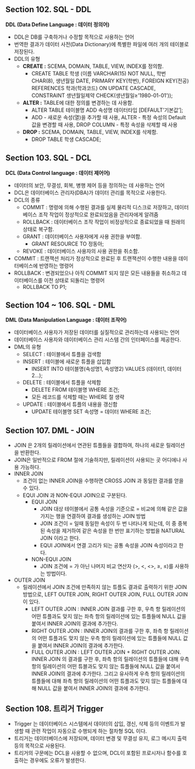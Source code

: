 ## Section 102. SQL - DDL

**DDL (Data Define Language : 데이터 정의어)**

- DDL은 DB를 구축하거나 수정할 목적으로 사용하는 언어
- 번역한 결과가 데이터 사전(Data Dictionary)에 특별한 파일에 여러 개의 테이블로 저장된다.
- DDL의 유형
  - **CREATE :** SCEMA, DOMAIN, TABLE, VIEW, INDEX를 정의함.
    - CREATE TABLE 학생 (이름 VARCHAR(15) NOT NULL, 학번 CHAR(8), 생년월일 DATE, PRIMARY KEY(학번), FOREIGN KEY(전공) REFERENCES 학과(학과코드)  ON UPDATE CASCADE, CONSTRAINT 생년월일제약 CHECK(생년월일≥’1980-01-01’));
  - **ALTER :** TABLE에 대한 정의를 변경하는 데 사용함.
    - ALTER TABLE 테이블명 ADD 속성명 데이터타입 [DEFAULT’기본값’];
    - ADD - 새로운 속성(열)을 추가할 때 사용, ALTER - 특정 속성의 Default 값을 변경할 때 사용,
      DROP COLUMN - 특정 속성을 삭제할 때 사용
  - **DROP :**  SCEMA, DOMAIN, TABLE, VIEW, INDEX를 삭제함.
    - DROP TABLE 학생 CASCADE;

## Section 103. SQL - DCL

**DCL (Data Control language : 데이터 제어어)**

- 데이터의 보안, 무결성, 회복, 병행 제어 등을 정의하는 데 사용하는 언어
- DCL은 데이터베이스 관리자(DBA)가 데이터 관리를 목적으로 사용한다.
- DCL의 종류
  - COMMIT : 명령에 의해 수행된 결과를 실제 물리적 디스크로 저장하고, 데이터베이스 조작 작업이 정상적으로 완료되었음을 관리자에게 알려줌
  - ROLLBACK : 데이터베이스 조작 작업이 비정상적으로 종료되었을 때 원래의 상태로 복구함.
  - GRANT : 데이터베이스 사용자에게 사용 권한을 부여함.
    - GRANT RESOURCE TO 정동아;
  - REVOKE : 데이터베이스 사용자의 사용 권한을 취소함.
- COMMIT : 트랜잭션 처리가 정상적으로 완료된 후 트랜잭션이 수행한 내용을 데이터베이스에 반영하는 명령어
- ROLLBACK : 변경되었으나 아직 COMMIT 되지 않은 모든 내용들을 취소하고 데이터베이스를 이전 상태로 되돌리는 명령어
  - ROLLBACK TO P1;

## Section 104 ~ 106. SQL - DML

**DML (Data Manipulation Language : 데이터 조작어)**

- 데이터베이스 사용자가 저장된 데이터를 실질적으로 관리하는데 사용되는 언어
- 데이터베이스 사용자와 데이터베이스 관리 시스템 간의 인터페이스를 제공한다.
- DML의 유형
  - SELECT : 테이블에서 튜플을 검색함
  - INSERT : 테이블에 새로운 튜플을 삽입함
    - INSERT INTO 테이블명(속성명1, 속성명2) VALUES (데이터1, 데이터2…);
  - DELETE : 테이블에서 튜플을 삭제함
    - DELETE FROM 테이블명 WHERE 조건;
    - 모든 레코드를 삭제할 때는 WHERE 절 생략
  - UPDATE : 테이블에서 튜플의 내용을 갱신함
    - UPDATE 테이블명 SET 속성명 = 데이터 WHERE 조건;

## Section 107. DML - JOIN

- JOIN 은 2개의 릴레이션에서 연관된 튜플들을 결합하여, 하나의 새로운 릴레이션을 반환한다.
- JOIN은 일반적으로 FROM 절에 기술하지만, 릴레이션이 사용되는 곳 어디에나 사용 가능하다.
- INNER JOIN
  - 조건이 없는 INNER JOIN을 수행하면 CROSS JOIN 과 동일한 결과를 얻을 수 있다.
  - EQUI JOIN 과 NON-EQUI JOIN으로 구분된다.
    - EQUI JOIN
      - JOIN 대상 테이블에서 공통 속성을 기준으로 = 비교에 의해 같은 값을 가지는 행을 연결하여 결과를 생성하는 JOIN 방법
      - JOIN 조건이 = 일때 동일한 속성이 두 번 나타나게 되는데, 이 중 중복된 속성을 제거하여 같은 속성을 한 번만 표기하는 방법을 NATURAL JOIN 이라고 한다.
      - EQUI JOIN에서 연결 고리가 되는 공통 속성을 JOIN 속성이라고 한다.
    - NON-EQUI JOIN
      - JOIN 조건에 = 가 아닌 나머지 비교 연산자 (>, <, <>, ≥, ≤)를 사용하는 방법이다.
- OUTER JOIN
  - 릴레이션에서 JOIN 조건에 만족하지 않는 튜플도 결과로 출력하기 위한 JOIN 방법으로, LEFT OUTER JOIN, RIGHT OUTER JOIN, FULL OUTER JOIN 이 있다.
    - LEFT OUTER JOIN : INNER JOIN 결과를 구한 후, 우측 항 릴레이션의 어떤 튜플과도 맞지 않는 좌측 항의 릴레이션에 있는 튜플들에 NULL 값을 붙여서 INNER JOIN의 결과에 추가한다.
    - RIGHT OUTER JOIN : INNER JOIN의 결과를 구한 후, 좌측 항 릴레이션의 어떤 튜플과도 맞지 않는 우측 항의 릴레이션에 있는 튜플들에 NULL 값을 붙여서 INNER JOIN의 결과에 추가한다.
    - FULL OUTER JOIN : LEFT OUTER JOIN + RIGHT OUTER JOIN. INNER JOIN 의 결과를 구한 후, 좌측 항의 릴레이션의 튜플들에 대해 우측 항의 릴레이션의 어떤 튜블과도 맞지 않는 튜플들에 NULL 값을 붙여서 INNER JOIN의 결과에 추가한다. 그리고 유사하게 우측 항의 릴레이션의 튜플들에 대해 좌측 항의 릴레이션의 어떤 튜플과도 맞지 않는 튜플들에 대해 NULL 값을 붙여서 INNER JOIN의 결과에 추가한다.

## Section 108. 트리거 Trigger

- Trigger 는 데이터베이스 시스템에서 데이터의 삽입, 갱신, 삭제 등의 이벤트가 발생할 때 관련 작업이 자동으로 수행되게 하는 절차형 SQL 이다.
- 트리거는 데이터베이스에 저장되며, 데이터 변경 및 무결성 유지, 로그 메시지 출력 등의 목적으로 사용된다.
- 트리거의 구문에는 DCL을 사용할 수 없으며, DCL이 포함된 프로시저나 함수를 호출하는 경우에도 오류가 발생한다.